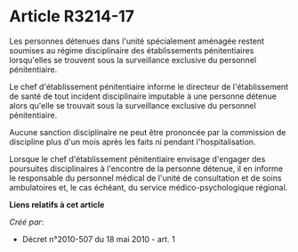 # Article R3214-17

Les personnes détenues dans l'unité spécialement aménagée restent soumises au régime disciplinaire des établissements
pénitentiaires lorsqu'elles se trouvent sous la surveillance exclusive du personnel pénitentiaire. 

Le chef d'établissement pénitentiaire informe le directeur de l'établissement de santé de tout incident disciplinaire
imputable à une personne détenue alors qu'elle se trouvait sous la surveillance exclusive du personnel pénitentiaire. 

Aucune sanction disciplinaire ne peut être prononcée par la commission de discipline plus d'un mois après les faits ni
pendant l'hospitalisation. 

Lorsque le chef d'établissement pénitentiaire envisage d'engager des poursuites disciplinaires à l'encontre de la personne
détenue, il en informe le responsable du personnel médical de l'unité de consultation et de soins ambulatoires et, le cas
échéant, du service médico-psychologique régional.

**Liens relatifs à cet article**

_Créé par_:

  - Décret n°2010-507 du 18 mai 2010 - art. 1
